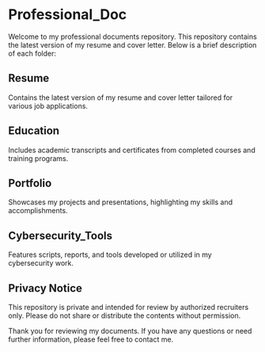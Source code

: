 # Professional_Doc
Welcome to my professional documents repository. This repository contains the latest version of my resume and cover letter. Below is a brief description of each folder:

## Resume
Contains the latest version of my resume and cover letter tailored for various job applications.

## Education
Includes academic transcripts and certificates from completed courses and training programs.

## <a name="https://github.com/jonathenyew/Professional_Doc/tree/Portfolio" /> Portfolio
Showcases my projects and presentations, highlighting my skills and accomplishments.

## Cybersecurity_Tools
Features scripts, reports, and tools developed or utilized in my cybersecurity work.

## Privacy Notice
This repository is private and intended for review by authorized recruiters only. Please do not share or distribute the contents without permission.

Thank you for reviewing my documents. If you have any questions or need further information, please feel free to contact me.
